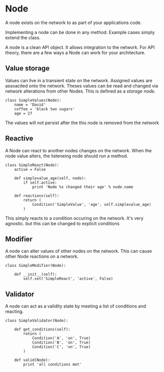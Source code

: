 # Node

A node exists on the network to as part of your applications code.

Implementing a node can be done in any method. Example cases simply extend the class.

A node is a clean API object. It allows integration to the network. For API theory, there are a few ways a Node can work for your architecture.


## Value storage

Values can live in a transient state on the network. Assigned values are assoacited onto the network.
Theses values can be read and changed via network alterations from other Nodes. This is defined as a *storage node*.


    class SimpleValues(Node):
        name = 'David'
        coffee = 'black two sugars'
        age = 27


The values will not persist after the this node is removed from the network


## Reactive

A Node can react to another nodes changes on the network. When the node value alters, the listeneing node should run a method.


    class SimpleReact(Node):
        active = False

        def simplevalue_age(self, node):
            if self.active:
                print 'Node %s changed their age' % node.name

        def reactions(self):
            return (
                Condition('SimpleValue', 'age', self.simplevalue_age)
            )


This simply reacts to a condition occuring on the network. It's very agnostic. but this can be changed to explicit conditions


## Modifier

A node can alter values of other nodes on the network. This can cause other Node reactions on a network.


    class SimpleModifier(Node):

        def __init__(self):
            self.set('SimpleReact', 'active', False)

## Validator

A node can act as a validity state by meeting a list of conditions and reacting.

    class SimpleValidator(Node):

        def get_conditions(self):
            return (
                Condition('A', 'on', True)
                Condition('B', 'on', True)
                Condition('C', 'on', True)
            )

        def valid(Node):
            print 'all conditions met'


